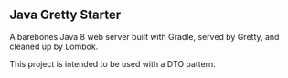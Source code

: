 ## Java Gretty Starter

A barebones Java 8 web server built with Gradle, served by Gretty, and cleaned up by Lombok.

This project is intended to be used with a DTO pattern.